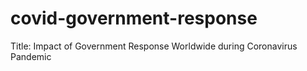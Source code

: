 # covid-government-response
Title: Impact of Government Response Worldwide during Coronavirus Pandemic
